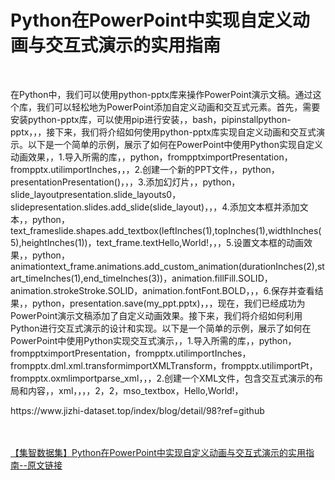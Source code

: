 <h1>Python在PowerPoint中实现自定义动画与交互式演示的实用指南</h1><br /><p>在Python中，我们可以使用python-pptx库来操作PowerPoint演示文稿。通过这个库，我们可以轻松地为PowerPoint添加自定义动画和交互式元素。首先，需要安装python-pptx库，可以使用pip进行安装，，bash，pipinstallpython-pptx，，，接下来，我们将介绍如何使用python-pptx库实现自定义动画和交互式演示。以下是一个简单的示例，展示了如何在PowerPoint中使用Python实现自定义动画效果，，1.导入所需的库，，python，frompptximportPresentation，frompptx.utilimportInches，，，2.创建一个新的PPT文件，，python，presentationPresentation()，，，3.添加幻灯片，，python，slide_layoutpresentation.slide_layouts0，slidepresentation.slides.add_slide(slide_layout)，，，4.添加文本框并添加文本，，python，text_frameslide.shapes.add_textbox(leftInches(1),topInches(1),widthInches(5),heightInches(1))，text_frame.textHello,World!，，，5.设置文本框的动画效果，，python，animationtext_frame.animations.add_custom_animation(durationInches(2),start_timeInches(1),end_timeInches(3))，animation.fillFill.SOLID，animation.strokeStroke.SOLID，animation.fontFont.BOLD，，，6.保存并查看结果，，python，presentation.save(my_ppt.pptx)，，，现在，我们已经成功为PowerPoint演示文稿添加了自定义动画效果。接下来，我们将介绍如何利用Python进行交互式演示的设计和实现。以下是一个简单的示例，展示了如何在PowerPoint中使用Python实现交互式演示，，1.导入所需的库，，python，frompptximportPresentation，frompptx.utilimportInches，frompptx.dml.xml.transformimportXMLTransform，frompptx.utilimportPt，frompptx.oxmlimportparse_xml，，，2.创建一个XML文件，包含交互式演示的布局和内容，，xml，，，，2，2，mso_textbox，Hello,World!，</p><p>https://www.jizhi-dataset.top/index/blog/detail/98?ref=github</p><br /><br /><a href="https://www.jizhi-dataset.top/index/blog/detail/98?ref=github" target="_blank">【集智数据集】Python在PowerPoint中实现自定义动画与交互式演示的实用指南--原文链接</a>